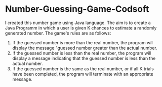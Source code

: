 # Number-Guessing-Game-Codsoft
I created this number game using Java language.
The aim is to create a Java Programm in which a user is given K chances to estimate a randomly generated number. 
The game's rules are as follows:
1. If the guessed number is more than the real number, the program will display the message "guessed number greater than the actual number.
2. If the guessed number is less than the real number, the program will display a message indicating that the guessed number is less than the actual number.
3. If the guessed number is the same as the real number, or if all K trials have been completed, the program will terminate with an appropriate message.
